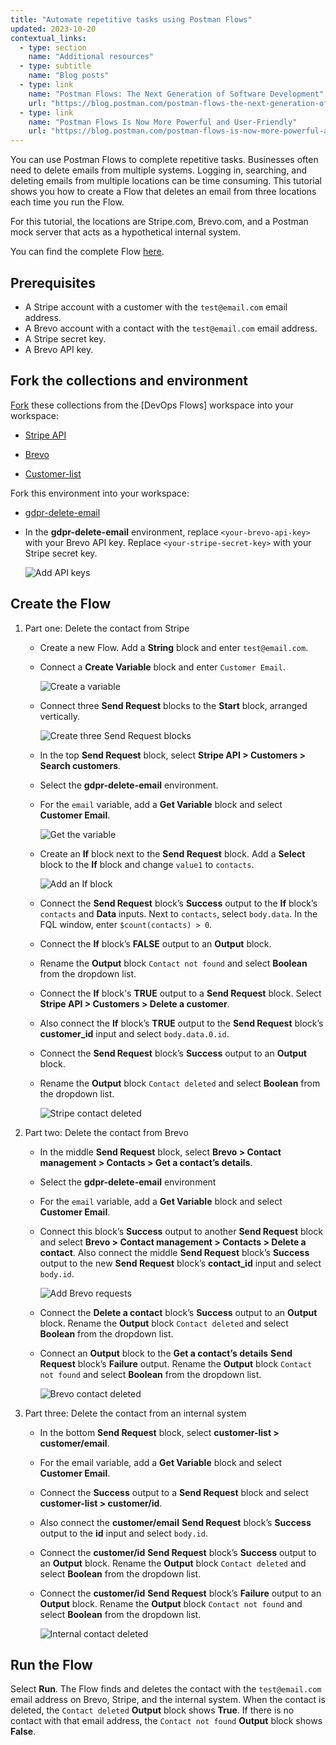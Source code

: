```yaml
---
title: "Automate repetitive tasks using Postman Flows"
updated: 2023-10-20
contextual_links:
  - type: section
    name: "Additional resources"
  - type: subtitle
    name: "Blog posts"
  - type: link
    name: "Postman Flows: The Next Generation of Software Development"
    url: "https://blog.postman.com/postman-flows-the-next-generation-of-software-development/"
  - type: link
    name: "Postman Flows Is Now More Powerful and User-Friendly"
    url: "https://blog.postman.com/postman-flows-is-now-more-powerful-and-user-friendly/"
---
```


You can use Postman Flows to complete repetitive tasks. Businesses often need to delete emails from multiple systems. Logging in, searching, and deleting emails from multiple locations can be time consuming. This tutorial shows you how to create a Flow that deletes an email from three locations each time you run the Flow.

For this tutorial, the locations are Stripe.com, Brevo.com, and a Postman mock server that acts as a hypothetical internal system.

You can find the complete Flow [here](https://www.postman.com/postman/workspace/devops-flows/flow/6417a7608c4c54003a4ad899).

## Prerequisites

* A Stripe account with a customer with the `test@email.com` email address.
* A Brevo account with a contact with the `test@email.com` email address.
* A Stripe secret key.
* A Brevo API key.

## Fork the collections and environment

[Fork](/docs/collaborating-in-postman/using-version-control/forking-elements/) these collections from the [DevOps Flows] workspace into your workspace:

* [Stripe API](https://www.postman.com/postman/workspace/devops-flows/collection/23919558-28c83ecb-a721-46ae-af8f-a69cddd5007b?action=share&creator=21580188)

* [Brevo](https://www.postman.com/postman/workspace/devops-flows/collection/23919558-15fcd5b7-53b7-4979-81fa-a95fc3605a2f?action=share&creator=21580188)

* [Customer-list](https://www.postman.com/postman/workspace/devops-flows/collection/23919558-e6b506da-a612-4601-8a55-d3f4a4d37a31?action=share&creator=21580188)

Fork this environment into your workspace:

* [gdpr-delete-email](https://www.postman.com/postman/workspace/devops-flows/environment/21580188-d7306a24-e742-42e2-8bfd-d122bd1e52ca)

* In the **gdpr-delete-email** environment, replace `<your-brevo-api-key>` with your Brevo API key. Replace `<your-stripe-secret-key>` with your Stripe secret key.

    ![Add API keys](https://assets.postman.com/postman-docs/v10/flows-tut-rep-update-env-v10.jpg)

## Create the Flow

1. Part one: Delete the contact from Stripe

    * Create a new Flow. Add a **String** block and enter `test@email.com`.

    * Connect a **Create Variable** block and enter `Customer Email`.

        <img src="https://assets.postman.com/postman-docs/v10/flows-tut-rep-create-variable-v10.gif" alt="Create a variable" fetchpriority="low" loading="lazy" >

    * Connect three **Send Request** blocks to the **Start** block, arranged vertically.

        ![Create three Send Request blocks](https://assets.postman.com/postman-docs/v10/flows-tut-rep-3send-requests-v10.jpg)

    * In the top **Send Request** block, select **Stripe API > Customers > Search customers**.
    * Select the **gdpr-delete-email** environment.
    * For the `email` variable, add a **Get Variable** block and select **Customer Email**.

        <img src="https://assets.postman.com/postman-docs/v10/flows-tut-rep-get-variable-v10.gif" alt="Get the variable" fetchpriority="low" loading="lazy" >

    * Create an **If** block next to the **Send Request** block. Add a **Select** block to the **If** block and change `value1` to `contacts`.

        <img src="https://assets.postman.com/postman-docs/v10/flows-tut-rep-if-block-v10-2.gif" alt="Add an If block" fetchpriority="low" loading="lazy" >

    * Connect the **Send Request** block’s **Success** output to the **If** block’s `contacts` and **Data** inputs. Next to `contacts`, select `body.data`. In the FQL window, enter `$count(contacts) > 0`.
    * Connect the **If** block’s **FALSE** output to an **Output** block.
    * Rename the **Output** block `Contact not found` and select **Boolean** from the dropdown list.
    * Connect the **If** block's **TRUE** output to a **Send Request** block. Select **Stripe API > Customers > Delete a customer**.
    * Also connect the **If** block’s **TRUE** output to the **Send Request** block’s **customer_id** input and select `body.data.0.id`.
    * Connect the **Send Request** block’s **Success** output to an **Output** block.
    * Rename the **Output** block `Contact deleted` and select **Boolean** from the dropdown list.

        ![Stripe contact deleted](https://assets.postman.com/postman-docs/v10/flows-tut-rep-stripe-deleted-v10.jpg)

1. Part two: Delete the contact from Brevo

    * In the middle **Send Request** block, select **Brevo > Contact management > Contacts > Get a contact’s details**.
    * Select the **gdpr-delete-email** environment
    * For the `email` variable, add a **Get Variable** block and select **Customer Email**.
    * Connect this block’s **Success** output to another **Send Request** block and select **Brevo > Contact management > Contacts > Delete a contact**. Also connect the middle **Send Request** block’s **Success** output to the new **Send Request** block’s **contact_id** input and select `body.id`.

        ![Add Brevo requests](https://assets.postman.com/postman-docs/v10/flows-tut-rep-brevo-requests-v10.jpg)

    * Connect the **Delete a contact** block’s **Success** output to an **Output** block. Rename the **Output** block `Contact deleted` and select **Boolean** from the dropdown list.
    * Connect an **Output** block to the **Get a contact’s details** **Send Request** block’s **Failure** output. Rename the **Output** block `Contact not found` and select **Boolean** from the dropdown list.

        ![Brevo contact deleted](https://assets.postman.com/postman-docs/v10/flows-tut-rep-brevo-deleted-v10.jpg)

1. Part three: Delete the contact from an internal system

    * In the bottom **Send Request** block, select **customer-list > customer/email**.
    * For the email variable, add a **Get Variable** block and select **Customer Email**.
    * Connect the **Success** output to a **Send Request** block and select **customer-list > customer/id**.
    * Also connect the **customer/email** **Send Request** block’s **Success** output to the **id** input and select `body.id`.
    * Connect the **customer/id** **Send Request** block’s **Success** output to an **Output** block. Rename the **Output** block `Contact deleted` and select **Boolean** from the dropdown list.
    * Connect the **customer/id** **Send Request** block’s **Failure** output to an **Output** block. Rename the **Output** block `Contact not found` and select **Boolean** from the dropdown list.

        ![Internal contact deleted](https://assets.postman.com/postman-docs/v10/flows-tut-rep-internal-deleted-v10.jpg)

## Run the Flow

Select **Run**. The Flow finds and deletes the contact with the `test@email.com` email address on Brevo, Stripe, and the internal system. When the contact is deleted, the `Contact deleted` **Output** block shows **True**. If there is no contact with that email address, the `Contact not found` **Output** block shows **False**.
